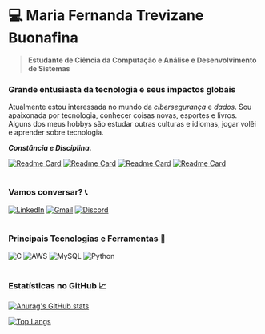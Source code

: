# 💻 Maria Fernanda Trevizane Buonafina

> **Estudante de Ciência da Computação e Análise e Desenvolvimento de Sistemas**

### Grande entusiasta da tecnologia e seus impactos globais
Atualmente estou interessada no mundo da *cibersegurança* e *dados*. Sou apaixonada por tecnologia, conhecer coisas novas, esportes e livros. Alguns dos meus hobbys são estudar outras culturas e idiomas, jogar volêi e aprender sobre tecnologia.

***Constância e Disciplina.*** 

[![Readme Card](https://github-readme-stats.vercel.app/api/pin/?username=nanbuonafina&repo=modelagem_restaurante&theme=dark&show_owner=true)](https://github.com/nanbuonafina/modelagem_restaurante)
[![Readme Card](https://github-readme-stats.vercel.app/api/pin/?username=nanbuonafina&repo=Bank-System&theme=dark&show_owner=true)](https://github.com/nanbuonafina/Bank-System)
[![Readme Card](https://github-readme-stats.vercel.app/api/pin/?username=nanbuonafina&repo=EleicaoPOO&theme=dark&show_owner=true)](https://github.com/nanbuonafina/EleicaoPOO)
[![Readme Card](https://github-readme-stats.vercel.app/api/pin/?username=nanbuonafina&repo=my-country-app&theme=dark&show_owner=true)](https://github.com/nanbuonafina/my-country-app)

#
### Vamos conversar? 📞

[![LinkedIn](https://img.shields.io/badge/LinkedIn-000?style=for-the-badge&logo=linkedin&logoColor=)](https://www.linkedin.com/in/maria-fernanda-trevizane-buonafina/)    [![Gmail](https://img.shields.io/badge/Gmail-000?style=for-the-badge&logo=gmail&logoColor=red)](mailto:maria.fernanda.ufdc@gmail.com)    [![Discord](https://img.shields.io/badge/Discord-000?style=for-the-badge&logo=discord&logoColor=white)](https://discord.com/channels/@nan_dinhat/)

#
### Principais Tecnologias e Ferramentas 🔧

![C](https://img.shields.io/badge/C-000?style=for-the-badge&logo=c&logoColor=white)
![AWS](https://img.shields.io/badge/AWS-000.svg?style=for-the-badge&logo=amazon-aws&logoColor=white)
![MySQL](https://img.shields.io/badge/MySQL-000?style=for-the-badge&logo=mysql) ![Python](https://img.shields.io/badge/python-000?style=for-the-badge&logo=python&logoColor=ffdd54)
#

### Estatísticas no GitHub 📈

[![Anurag's GitHub stats](https://github-readme-stats.vercel.app/api?username=nanbuonafina&show_icons=true&theme=dark)](https://github.com/anuraghazra/github-readme-stats)

[![Top Langs](https://github-readme-stats.vercel.app/api/top-langs/?username=nanbuonafina&layout=compact&theme=dark)](https://github.com/anuraghazra/github-readme-stats)

